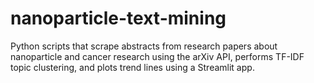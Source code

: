 # nanoparticle-text-mining
Python scripts that scrape abstracts from research papers about nanoparticle and cancer research using the arXiv API, performs TF-IDF topic clustering, and plots trend lines using a Streamlit app.
